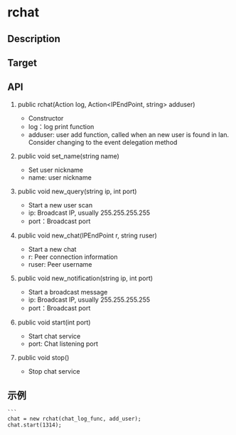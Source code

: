 # rchat

## Description

## Target

## API
1. public rchat(Action<string> log, Action<IPEndPoint, string> adduser)
    - Constructor
    - log：log print function
    - adduser: user add function, called when an new user is found in lan. Consider changing to the event delegation method

2. public void set_name(string name)
    - Set user nickname
    - name: user nickname

3. public void new_query(string ip, int port)
    - Start a new user scan
    - ip: Broadcast IP, usually 255.255.255.255
    - port：Broadcast port

4. public void new_chat(IPEndPoint r, string ruser)
    - Start a new chat
    - r: Peer connection information
    - ruser: Peer username

5. public void new_notification(string ip, int port)
    - Start a broadcast message
    - ip: Broadcast IP, usually 255.255.255.255
    - port：Broadcast port

6. public void start(int port)
    - Start chat service 
    - port: Chat listening port

7. public void stop()
    - Stop chat service

## 示例
    ```
    chat = new rchat(chat_log_func, add_user);
    chat.start(1314);
   ```